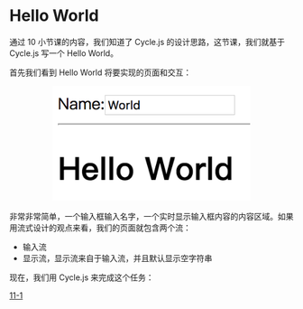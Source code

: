 # Hello World

通过 10 小节课的内容，我们知道了 Cycle.js 的设计思路，这节课，我们就基于 Cycle.js 写一个 Hello World。

首先我们看到 Hello World 将要实现的页面和交互：

<div style="text-align: center">
  <img src="./11_hello_world.png" width="350px"></img>
</div>

非常非常简单，一个输入框输入名字，一个实时显示输入框内容的内容区域。如果用流式设计的观点来看，我们的页面就包含两个流：

- 输入流
- 显示流，显示流来自于输入流，并且默认显示空字符串

现在，我们用 Cycle.js 来完成这个任务：

[11-1](http://jsbin.com/nuhisuy/40/edit?js,output)
